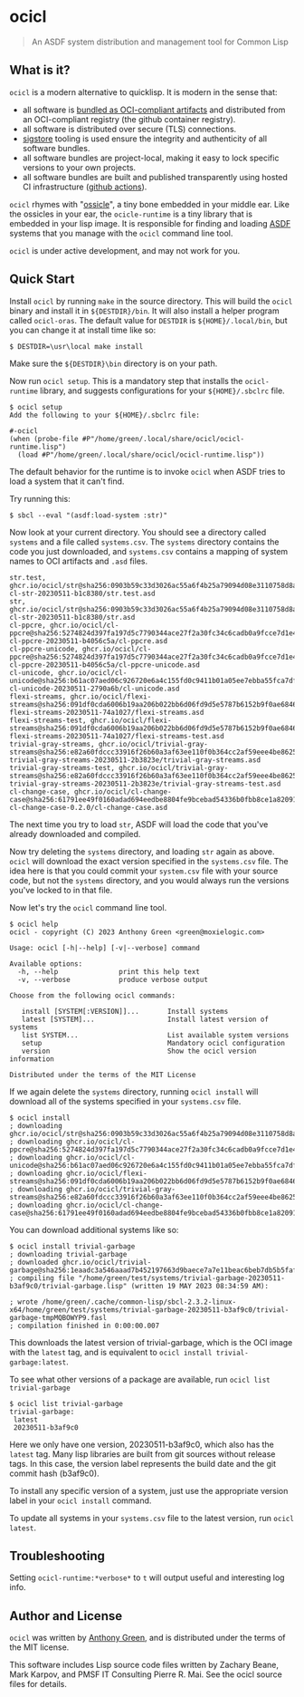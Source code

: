 # ocicl
> An ASDF system distribution and management tool for Common Lisp

What is it?
------------
``ocicl`` is a modern alternative to quicklisp.  It is modern in the sense that:
* all software is [bundled as OCI-compliant artifacts](https://oras.land/) and distributed from an OCI-compliant registry (the github container registry).
* all software is distributed over secure (TLS) connections.
* [sigstore](https://www.sigstore.dev/) tooling is used ensure the integrity and authenticity of all software bundles.
* all software bundles are project-local, making it easy to lock specific versions to your own projects.
* all software bundles are built and published transparently using hosted CI infrastructure ([github actions](https://github.com/ocicl/ocicl-action)).

``ocicl`` rhymes with
"[ossicle](https://en.wikipedia.org/wiki/Ossicles)", a tiny bone
embedded in your middle ear.  Like the ossicles in your ear, the
``ocicle-runtime`` is a tiny library that is embedded in your lisp
image.  It is responsible for finding and loading
[ASDF](https://asdf.common-lisp.dev/) systems that you manage with the
``ocicl`` command line tool.

``ocicl`` is under active development, and may not work for you.

Quick Start
------------

Install ``ocicl`` by running ``make`` in the source directory.  This
will build the ``ocicl`` binary and install it in ``${DESTDIR}/bin``.
It will also install a helper program called ``ocicl-oras``.  The
default value for ``DESTDIR`` is ``${HOME}/.local/bin``, but you can
change it at install time like so:
```
$ DESTDIR=\usr\local make install
```
Make sure the ``${DESTDIR}\bin`` directory is on your path.

Now run ``ocicl setup``.  This is a mandatory step that installs the
``ocicl-runtime`` library, and suggests configurations for your
``${HOME}/.sbclrc`` file.

```
$ ocicl setup
Add the following to your ${HOME}/.sbclrc file:

#-ocicl
(when (probe-file #P"/home/green/.local/share/ocicl/ocicl-runtime.lisp")
  (load #P"/home/green/.local/share/ocicl/ocicl-runtime.lisp"))
```

The default behavior for the runtime is to invoke ``ocicl`` when ASDF
tries to load a system that it can't find.

Try running this:
```
$ sbcl --eval "(asdf:load-system :str)"
```

Now look at your current directory.  You should see a directory called
``systems`` and a file called ``systems.csv``.  The ``systems``
directory contains the code you just downloaded, and ``systems.csv``
contains a mapping of system names to OCI artifacts and ``.asd``
files.

```
str.test, ghcr.io/ocicl/str@sha256:0903b59c33d3026ac55a6f4b25a79094d08e3110758d8ae728bf4188db659313, cl-str-20230511-b1c8380/str.test.asd
str, ghcr.io/ocicl/str@sha256:0903b59c33d3026ac55a6f4b25a79094d08e3110758d8ae728bf4188db659313, cl-str-20230511-b1c8380/str.asd
cl-ppcre, ghcr.io/ocicl/cl-ppcre@sha256:5274824d397fa197d5c7790344ace27f2a30fc34c6cadb0a9fcce7d1e4052486, cl-ppcre-20230511-b4056c5a/cl-ppcre.asd
cl-ppcre-unicode, ghcr.io/ocicl/cl-ppcre@sha256:5274824d397fa197d5c7790344ace27f2a30fc34c6cadb0a9fcce7d1e4052486, cl-ppcre-20230511-b4056c5a/cl-ppcre-unicode.asd
cl-unicode, ghcr.io/ocicl/cl-unicode@sha256:b61ac07aed06c926720e6a4c155fd0c9411b01a05ee7ebba55fca7df491880e5, cl-unicode-20230511-2790a6b/cl-unicode.asd
flexi-streams, ghcr.io/ocicl/flexi-streams@sha256:091df0cda6006b19aa206b022bb6d06fd9d5e5787b6152b9f0ae6846926ac5e0, flexi-streams-20230511-74a1027/flexi-streams.asd
flexi-streams-test, ghcr.io/ocicl/flexi-streams@sha256:091df0cda6006b19aa206b022bb6d06fd9d5e5787b6152b9f0ae6846926ac5e0, flexi-streams-20230511-74a1027/flexi-streams-test.asd
trivial-gray-streams, ghcr.io/ocicl/trivial-gray-streams@sha256:e82a60fdccc33916f26b60a3af63ee110f0b364cc2af59eee4be86256e8ea2b6, trivial-gray-streams-20230511-2b3823e/trivial-gray-streams.asd
trivial-gray-streams-test, ghcr.io/ocicl/trivial-gray-streams@sha256:e82a60fdccc33916f26b60a3af63ee110f0b364cc2af59eee4be86256e8ea2b6, trivial-gray-streams-20230511-2b3823e/trivial-gray-streams-test.asd
cl-change-case, ghcr.io/ocicl/cl-change-case@sha256:61791ee49f0160adad694eedbe8804fe9bcebad54336b0fbb8ce1a82091e20fa, cl-change-case-0.2.0/cl-change-case.asd
```

The next time you try to load ``str``, ASDF will load the code that
you've already downloaded and compiled.

Now try deleting the ``systems`` directory, and loading ``str`` again
as above.  ``ocicl`` will download the exact version specified in the
``systems.csv`` file.  The idea here is that you could commit your
``system.csv`` file with your source code, but not the ``systems``
directory, and you would always run the versions you've locked to in
that file.

Now let's try the ``ocicl`` command line tool.

```
$ ocicl help
ocicl - copyright (C) 2023 Anthony Green <green@moxielogic.com>

Usage: ocicl [-h|--help] [-v|--verbose] command

Available options:
  -h, --help               print this help text
  -v, --verbose            produce verbose output

Choose from the following ocicl commands:

   install [SYSTEM[:VERSION]]...       Install systems
   latest [SYSTEM]...                  Install latest version of systems
   list SYSTEM...                      List available system versions
   setup                               Mandatory ocicl configuration
   version                             Show the ocicl version information

Distributed under the terms of the MIT License
```

If we again delete the ``systems`` directory, running ``ocicl
install`` will download all of the systems specified in your
``systems.csv`` file.

```
$ ocicl install
; downloading ghcr.io/ocicl/str@sha256:0903b59c33d3026ac55a6f4b25a79094d08e3110758d8ae728bf4188db659313
; downloading ghcr.io/ocicl/cl-ppcre@sha256:5274824d397fa197d5c7790344ace27f2a30fc34c6cadb0a9fcce7d1e4052486
; downloading ghcr.io/ocicl/cl-unicode@sha256:b61ac07aed06c926720e6a4c155fd0c9411b01a05ee7ebba55fca7df491880e5
; downloading ghcr.io/ocicl/flexi-streams@sha256:091df0cda6006b19aa206b022bb6d06fd9d5e5787b6152b9f0ae6846926ac5e0
; downloading ghcr.io/ocicl/trivial-gray-streams@sha256:e82a60fdccc33916f26b60a3af63ee110f0b364cc2af59eee4be86256e8ea2b6
; downloading ghcr.io/ocicl/cl-change-case@sha256:61791ee49f0160adad694eedbe8804fe9bcebad54336b0fbb8ce1a82091e20fa
```

You can download additional systems like so:
```
$ ocicl install trivial-garbage
; downloading trivial-garbage
; downloaded ghcr.io/ocicl/trivial-garbage@sha256:1eaadc3a546aaad7b452197663d9baece7a7e11beac6beb7db5b5faf4e74d541
; compiling file "/home/green/test/systems/trivial-garbage-20230511-b3af9c0/trivial-garbage.lisp" (written 19 MAY 2023 08:34:59 AM):

; wrote /home/green/.cache/common-lisp/sbcl-2.3.2-linux-x64/home/green/test/systems/trivial-garbage-20230511-b3af9c0/trivial-garbage-tmpMQBOWYP9.fasl
; compilation finished in 0:00:00.007
```

This downloads the latest version of trivial-garbage, which is the OCI
image with the ``latest`` tag, and is equivalent to ``ocicl install
trivial-garbage:latest``.

To see what other versions of a package are available, run ``ocicl list trivial-garbage``
```
$ ocicl list trivial-garbage
trivial-garbage:
 latest
 20230511-b3af9c0
```

Here we only have one version, 20230511-b3af9c0, which also has the
``latest`` tag.  Many lisp libraries are built from git sources
without release tags.  In this case, the version label represents the
build date and the git commit hash (b3af9c0).

To install any specific version of a system, just use the appropriate
version label in your ``ocicl install`` command.

To update all systems in your ``systems.csv`` file to the latest
version, run ``ocicl latest``.

Troubleshooting
---------------

Setting ``ocicl-runtime:*verbose*`` to ``t`` will output useful and interesting log info.

Author and License
-------------------

``ocicl`` was written by [Anthony Green](https://github.com/atgreen),
and is distributed under the terms of the MIT license.

This software includes Lisp source code files written by Zachary
Beane, Mark Karpov, and PMSF IT Consulting Pierre R. Mai.  See the
ocicl source files for details.
